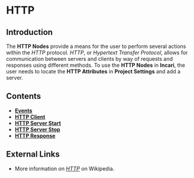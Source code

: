 # HTTP

## Introduction

The **HTTP Nodes** provide a means for the user to perform several actions within the _HTTP_ protocol. _HTTP_, or _Hypertext Transfer Protocol_, allows for communication between servers and clients by way of requests and responses using different methods. To use the **HTTP Nodes** in **Incari**, the user needs to locate the **HTTP Attributes** in **Project Settings** and add a server.

## Contents

* [**Events**](events/)
* [**HTTP Client**](httpclient.md)
* [**HTTP Server Start**](httpserverstart.md)
* [**HTTP Server Stop**](httpserverstop.md)
* [**HTTP Response**](httpresponse.md)

## External Links

* More information on [_HTTP_](https://en.wikipedia.org/wiki/Hypertext_Transfer_Protocol) on Wikipedia.

